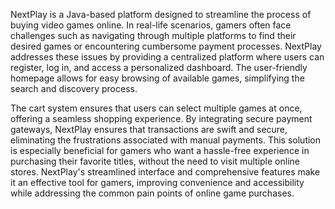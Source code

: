  NextPlay is a Java-based platform designed to streamline the process of buying video games online. In real-life scenarios, gamers often face challenges such as navigating through multiple platforms to find their desired games or encountering cumbersome payment processes. NextPlay addresses these issues by providing a centralized platform where users can register, log in, and access a personalized dashboard. The user-friendly homepage allows for easy browsing of available games, simplifying the search and discovery process. 
 
The cart system ensures that users can select multiple games at once, offering a seamless shopping experience. By integrating secure payment gateways, NextPlay ensures that transactions are swift and secure, eliminating the frustrations associated with manual payments. This solution is especially beneficial for gamers who want a hassle-free experience in purchasing their favorite titles, without the need to visit multiple online stores. NextPlay's streamlined interface and comprehensive features make it an effective tool for gamers, improving convenience and accessibility while addressing the common pain points of online game purchases.
 
